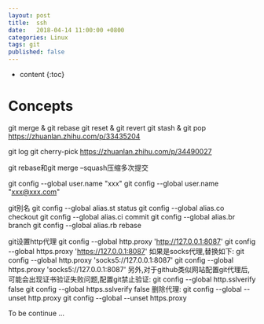```yaml
---
layout: post
title:  ssh
date:   2018-04-14 11:00:00 +0800
categories: Linux
tags: git
published: false
---
```


* content
{:toc}


# Concepts
git merge & git rebase
git reset & git revert
git stash & git pop
https://zhuanlan.zhihu.com/p/33435204

git log
git cherry-pick
https://zhuanlan.zhihu.com/p/34490027

git rebase和git merge –squash压缩多次提交

git config --global user.name "xxx"
git config --global user.name "xxx@xxx.com"


git别名
git config --global alias.st status
git config --global alias.co checkout
git config --global alias.ci commit
git config --global alias.br branch
git config --global alias.rb rebase


git设置http代理
git config --global http.proxy 'http://127.0.0.1:8087'
git config --global https.proxy 'https://127.0.0.1:8087'
如果是socks代理,替换如下:
git config --global http.proxy 'socks5://127.0.0.1:8087'
git config --global https.proxy 'socks5://127.0.0.1:8087'
另外,对于github类似网站配置git代理后,可能会出现证书验证失败问题,配置git禁止验证:
git config --global http.sslverify false
git config --global https.sslverify false
删除代理:
git config --global --unset http.proxy
git config --global --unset https.proxy


To be continue ...
